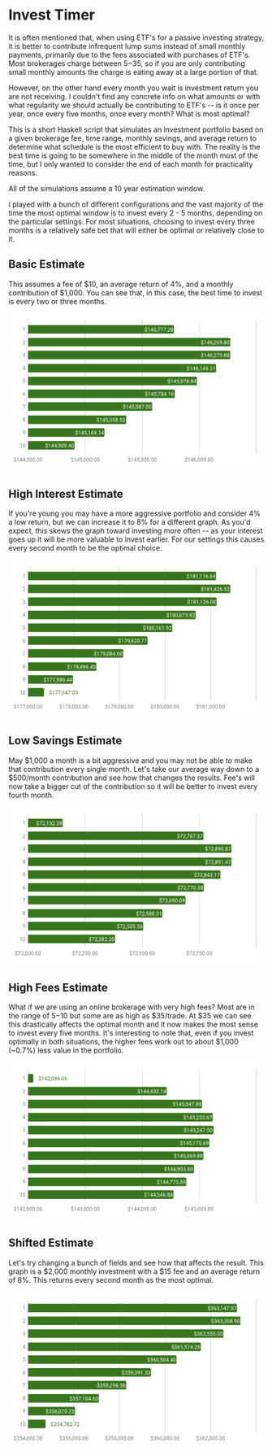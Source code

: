 Invest Timer
============

It is often mentioned that, when using ETF's for a passive investing strategy,
it is better to contribute infrequent lump sums instead of small monthly 
payments, primarily due to the fees associated with purchases of ETF's. Most 
brokerages charge between $5-$35, so if you are only contributing small monthly 
amounts the charge is eating away at a large portion of that.

However, on the other hand every month you wait is investment return you are
not receiving. I couldn't find any concrete info on what amounts or with what
regularity we should actually be contributing to ETF's -- is it once per year,
once every five months, once every month? What is most optimal?

This is a short Haskell script that simulates an investment portfolio based on
a given brokerage fee, time range, monthly savings, and average return to 
determine what schedule is the most efficient to buy with. The reality is the
best time is going to be somewhere in the middle of the month most of the time,
but I only wanted to consider the end of each month for practicality reasons.

All of the simulations assume a 10 year estimation window.

I played with a bunch of different configurations and the vast majority of the
time the most optimal window is to invest every 2 - 5 months, depending on the
particular settings. For most situations, choosing to invest every three months
is a relatively safe bet that will either be optimal or relatively close to it.

## Basic Estimate

This assumes a fee of $10, an average return of 4%, and a monthly contribution
of $1,000. You can see that, in this case, the best time to invest is every 
two or three months.

![Chart 1](graphs/1.png)

## High Interest Estimate

If you're young you may have a more aggressive portfolio and consider 4% a low
return, but we can increase it to 8% for a different graph. As you'd expect,
this skews the graph toward investing more often -- as your interest goes up
it will be more valuable to invest earlier. For our settings this causes every
second month to be the optimal choice.

![Chart 2](graphs/2.png)

## Low Savings Estimate

May $1,000 a month is a bit aggressive and you may not be able to make that 
contribution every single month. Let's take our average way down to a $500/month
contribution and see how that changes the results. Fee's will now take a bigger
cut of the contribution so it will be better to invest every fourth month.

![Chart 3](graphs/3.png)

## High Fees Estimate

What if we are using an online brokerage with very high fees? Most are in the
range of $5-$10 but some are as high as $35/trade. At $35 we can see this
drastically affects the optimal month and it now makes the most sense to invest
every five months. It's interesting to note that, even if you invest optimally
in both situations, the higher fees work out to about $1,000 (~0.7%) less value
in the portfolio.

![Chart 4](graphs/4.png)

## Shifted Estimate

Let's try changing a bunch of fields and see how that affects the result. This
graph is a $2,000 monthly investment with a $15 fee and an average return of 8%.
This returns every second month as the most optimal.

![Chart 5](graphs/5.png)
